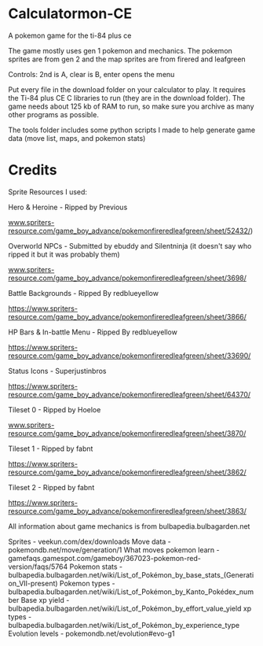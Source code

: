 # Calculatormon-CE
A pokemon game for the ti-84 plus ce

The game mostly uses gen 1 pokemon and mechanics. The pokemon sprites are from gen 2 and the map sprites are from firered and leafgreen

Controls: 2nd is A, clear is B, enter opens the menu

Put every file in the download folder on your calculator to play. It requires the Ti-84 plus CE C libraries to run (they are in the download folder). The game needs about 125 kb of RAM to run, so make sure you archive as many other programs as possible.


The tools folder includes some python scripts I made to help generate game data (move list, maps, and pokemon stats)




# Credits



Sprite Resources I used:

Hero & Heroine - Ripped by Previous

www.spriters-resource.com/game_boy_advance/pokemonfireredleafgreen/sheet/52432/)

Overworld NPCs - Submitted by ebuddy and Silentninja (it doesn't say who ripped it but it was probably them)

www.spriters-resource.com/game_boy_advance/pokemonfireredleafgreen/sheet/3698/

Battle Backgrounds - Ripped By redblueyellow

https://www.spriters-resource.com/game_boy_advance/pokemonfireredleafgreen/sheet/3866/

HP Bars & In-battle Menu - Ripped By redblueyellow

https://www.spriters-resource.com/game_boy_advance/pokemonfireredleafgreen/sheet/33690/

Status Icons - Superjustinbros

https://www.spriters-resource.com/game_boy_advance/pokemonfireredleafgreen/sheet/64370/

Tileset 0 - Ripped by Hoeloe

www.spriters-resource.com/game_boy_advance/pokemonfireredleafgreen/sheet/3870/

Tileset 1 - Ripped by fabnt

https://www.spriters-resource.com/game_boy_advance/pokemonfireredleafgreen/sheet/3862/

Tileset 2 - Ripped by fabnt

https://www.spriters-resource.com/game_boy_advance/pokemonfireredleafgreen/sheet/3863/
  
  
All information about game mechanics is from bulbapedia.bulbagarden.net

Sprites - veekun.com/dex/downloads
Move data - pokemondb.net/move/generation/1
What moves pokemon learn - gamefaqs.gamespot.com/gameboy/367023-pokemon-red-version/faqs/5764
Pokemon stats - bulbapedia.bulbagarden.net/wiki/List_of_Pokémon_by_base_stats_(Generation_VII-present)
Pokemon types - bulbapedia.bulbagarden.net/wiki/List_of_Pokémon_by_Kanto_Pokédex_number
Base xp yield - bulbapedia.bulbagarden.net/wiki/List_of_Pokémon_by_effort_value_yield
xp types - bulbapedia.bulbagarden.net/wiki/List_of_Pokémon_by_experience_type
Evolution levels - pokemondb.net/evolution#evo-g1
